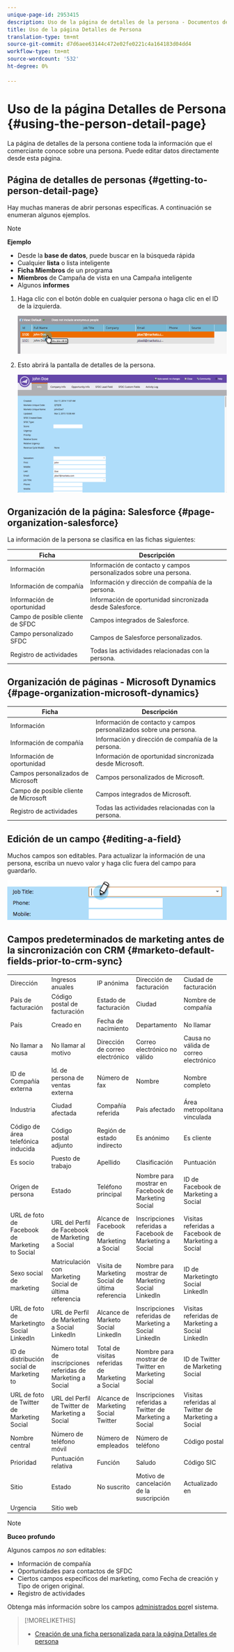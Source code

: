 ```yaml
---
unique-page-id: 2953415
description: Uso de la página de detalles de la persona - Documentos de marketing - Documentación del producto
title: Uso de la página Detalles de Persona
translation-type: tm+mt
source-git-commit: d7d6aee63144c472e02fe0221c4a164183d04dd4
workflow-type: tm+mt
source-wordcount: '532'
ht-degree: 0%

---
```



# Uso de la página Detalles de Persona {#using-the-person-detail-page}

La página de detalles de la persona contiene toda la información que el comerciante conoce sobre una persona. Puede editar datos directamente desde esta página.

## Página de detalles de personas {#getting-to-person-detail-page}

Hay muchas maneras de abrir personas específicas. A continuación se enumeran algunos ejemplos.

>[!NOTE]
>
>**Ejemplo**
>
>* Desde la **base de datos**, puede buscar en la búsqueda rápida
>* Cualquier **lista** o lista inteligente
>* **Ficha Miembros** de un programa
>* **Miembros** de Campaña de vista en una Campaña inteligente
>* Algunos **informes**

>



1. Haga clic con el botón doble en cualquier persona o haga clic en el ID de la izquierda.

   ![](assets/one-1.png)

1. Esto abrirá la pantalla de detalles de la persona.

   ![](assets/two-5.png)

## Organización de la página: Salesforce {#page-organization-salesforce}

La información de la persona se clasifica en las fichas siguientes:

| Ficha | Descripción |
|---|---|
| Información | Información de contacto y campos personalizados sobre una persona. |
| Información de compañía | Información y dirección de compañía de la persona. |
| Información de oportunidad | Información de oportunidad sincronizada desde Salesforce. |
| Campo de posible cliente de SFDC | Campos integrados de Salesforce. |
| Campo personalizado SFDC | Campos de Salesforce personalizados. |
| Registro de actividades | Todas las actividades relacionadas con la persona. |

## Organización de páginas - Microsoft Dynamics {#page-organization-microsoft-dynamics}

| Ficha | Descripción |
|---|---|
| Información | Información de contacto y campos personalizados sobre una persona. |
| Información de compañía | Información y dirección de compañía de la persona. |
| Información de oportunidad | Información de oportunidad sincronizada desde Microsoft. |
| Campos personalizados de Microsoft | Campos personalizados de Microsoft. |
| Campo de posible cliente de Microsoft | Campos integrados de Microsoft. |
| Registro de actividades | Todas las actividades relacionadas con la persona. |

## Edición de un campo {#editing-a-field}

Muchos campos son editables. Para actualizar la información de una persona, escriba un nuevo valor y haga clic fuera del campo para guardarlo.

![](assets/image2015-2-27-11-3a14-3a2.png)

## Campos predeterminados de marketing antes de la sincronización con CRM {#marketo-default-fields-prior-to-crm-sync}

|  |  |  |  |  |
|---|---|---|---|---|
| Dirección | Ingresos anuales | IP anónima | Dirección de facturación | Ciudad de facturación |
| País de facturación | Código postal de facturación | Estado de facturación | Ciudad | Nombre de compañía |
| País | Creado en | Fecha de nacimiento | Departamento | No llamar |
| No llamar a causa | No llamar al motivo | Dirección de correo electrónico | Correo electrónico no válido | Causa no válida de correo electrónico |
| ID de Compañía externa | Id. de persona de ventas externa | Número de fax | Nombre | Nombre completo |
| Industria | Ciudad afectada | Compañía referida | País afectado | Área metropolitana vinculada |
| Código de área telefónica inducida | Código postal adjunto | Región de estado indirecto | Es anónimo | Es cliente |
| Es socio | Puesto de trabajo | Apellido | Clasificación | Puntuación |
| Origen de persona | Estado | Teléfono principal | Nombre para mostrar en Facebook de Marketing Social | ID de Facebook de Marketing a Social |
| URL de foto de Facebook de Marketing to Social | URL del Perfil de Facebook de Marketing a Social | Alcance de Facebook de Marketing a Social | Inscripciones referidas a Facebook de Marketing a Social | Visitas referidas a Facebook de Marketing a Social |
| Sexo social de marketing | Matriculación con Marketing Social de última referencia | Visita de Marketing Social de última referencia | Nombre para mostrar de Marketing Social LinkedIn | ID de Marketingto Social LinkedIn |
| URL de foto de Marketingto Social LinkedIn | URL de Perfil de Marketing a Social LinkedIn | Alcance de Marketo Social LinkedIn | Inscripciones referidas de Marketing a Social LinkedIn | Visitas referidas de Marketing a Social LinkedIn |
| ID de distribución social de Marketing to | Número total de inscripciones referidas de Marketing a Social | Total de visitas referidas de Marketing a Social | Nombre para mostrar de Twitter en Marketing Social | ID de Twitter de Marketing Social |
| URL de foto de Twitter de Marketing Social | URL del Perfil de Twitter de Marketing a Social | Alcance de Marketing Social Twitter | Inscripciones referidas a Twitter de Marketing a Social | Visitas referidas al Twitter de Marketing a Social |
| Nombre central | Número de teléfono móvil | Número de empleados | Número de teléfono | Código postal |
| Prioridad | Puntuación relativa | Función | Saludo | Código SIC |
| Sitio | Estado | No suscrito | Motivo de cancelación de la suscripción | Actualizado en |
| Urgencia | Sitio web |  |  |  |

>[!NOTE]
>
>**Buceo profundo**
>
>Algunos campos *no son* editables:
>
>* Información de compañía
>* Oportunidades para contactos de SFDC
>* Ciertos campos específicos del marketing, como Fecha de creación y Tipo de origen original.
>* Registro de actividades

>
>
Obtenga más información sobre los campos [administrados por](../../../../product-docs/administration/field-management/understanding-system-managed-fields.md)el sistema.

>[!MORELIKETHIS]
>
>* [Creación de una ficha personalizada para la página Detalles de persona](../../../../product-docs/administration/settings/creating-a-custom-tab-for-the-person-detail-page.md)

>



